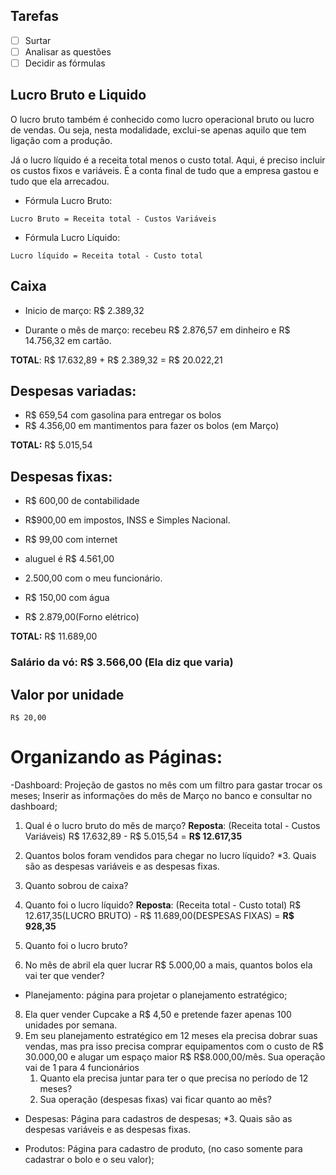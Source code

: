 
## Tarefas

- [ ] Surtar
- [ ] Analisar as questões
- [ ] Decidir as fórmulas

## Lucro Bruto e Liquido

O lucro bruto também é conhecido como lucro operacional bruto ou lucro de vendas. Ou seja, nesta modalidade, exclui-se apenas aquilo que tem ligação com a produção.

Já o lucro líquido é a receita total menos o custo total. Aqui, é preciso incluir os custos fixos e variáveis. É a conta final de tudo que a empresa gastou e tudo que ela arrecadou.

- Fórmula Lucro Bruto: 
```
Lucro Bruto = Receita total - Custos Variáveis
```
- Fórmula Lucro Líquido: 
```
Lucro líquido = Receita total - Custo total
```

## Caixa
- Inicio de março:
R$ 2.389,32 

- Durante o mês de março:
recebeu R$ 2.876,57 em dinheiro e R$ 14.756,32 em cartão. 

**TOTAL**: R$ 17.632,89 + R$ 2.389,32  = R$ 20.022,21

## Despesas variadas: 
- R$ 659,54 com gasolina para entregar os bolos
- R$ 4.356,00 em mantimentos para fazer os bolos (em Março) 

**TOTAL:** R$ 5.015,54


## Despesas fixas: 
- R$ 600,00 de contabilidade 
- R$900,00 em impostos, INSS e Simples Nacional.
- R$ 99,00 com internet
- aluguel é R$ 4.561,00
- 2.500,00 com o meu funcionário.

- R$ 150,00 com água 
-  R$ 2.879,00(Forno elétrico)

**TOTAL:** R$ 11.689,00

### Salário da vó: R$ 3.566,00 (Ela diz que varia)

## Valor por unidade
```
R$ 20,00
```

# Organizando as Páginas:

-Dashboard:
Projeção de gastos no mês com um filtro para gastar trocar os meses;
Inserir as informações do mês de Março no banco e consultar no dashboard;
1. Qual é o lucro bruto do mês de março? 
**Reposta**: (Receita total - Custos Variáveis)
R$ 17.632,89 - R$ 5.015,54 = **R$ 12.617,35**

2. Quantos bolos foram vendidos para chegar no lucro líquido?
*3. Quais são as despesas variáveis e as despesas fixas.
4. Quanto sobrou de caixa?
5. Quanto foi o lucro líquido?
**Reposta**: (Receita total - Custo total)
R$ 12.617,35(LUCRO BRUTO) - R$ 11.689,00(DESPESAS FIXAS) = **R$ 928,35**

6. Quanto foi o lucro bruto?
7. No mês de abril ela quer lucrar R$ 5.000,00 a mais, quantos bolos ela vai ter que vender?

- Planejamento:
página para projetar o planejamento estratégico;
8. Ela quer vender Cupcake a R$ 4,50 e pretende fazer apenas 100 unidades por semana.
9. Em seu planejamento estratégico  em 12 meses ela precisa dobrar suas vendas, mas pra isso precisa comprar equipamentos com o custo de R$ 30.000,00 e alugar um espaço maior R$ R$8.000,00/mês. Sua operação vai de 1 para 4 funcionários
    1. Quanto ela precisa juntar para ter o que precisa no período de 12 meses?
    2. Sua operação (despesas fixas) vai ficar quanto ao mês?

- Despesas:
Página para cadastros de despesas;
*3. Quais são as despesas variáveis e as despesas fixas.

- Produtos:
Página para cadastro de produto, (no caso somente para cadastrar o bolo e o seu valor);
